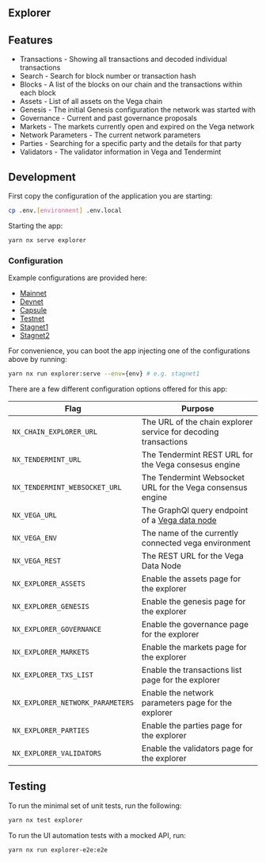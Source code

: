 ## Explorer

## Features

- Transactions - Showing all transactions and decoded individual transactions
- Search - Search for block number or transaction hash
- Blocks - A list of the blocks on our chain and the transactions within each block
- Assets - List of all assets on the Vega chain
- Genesis - The initial Genesis configuration the network was started with
- Governance - Current and past governance proposals
- Markets - The markets currently open and expired on the Vega network
- Network Parameters - The current network parameters
- Parties - Searching for a specific party and the details for that party
- Validators - The validator information in Vega and Tendermint

## Development

First copy the configuration of the application you are starting:

```bash
cp .env.[environment] .env.local
```

Starting the app:

```bash
yarn nx serve explorer
```

### Configuration

Example configurations are provided here:

- [Mainnet](./.env.mainnet)
- [Devnet](./.env.devnet)
- [Capsule](./.env.capsule)
- [Testnet](./.env.testnet)
- [Stagnet1](./.env.stagnet1)
- [Stagnet2](./.env.stagnet2)

For convenience, you can boot the app injecting one of the configurations above by running:

```bash
yarn nx run explorer:serve --env={env} # e.g. stagnet1
```

There are a few different configuration options offered for this app:

| **Flag**                         | **Purpose**                                                                                          |
| -------------------------------- | ---------------------------------------------------------------------------------------------------- |
| `NX_CHAIN_EXPLORER_URL`          | The URL of the chain explorer service for decoding transactions                                      |
| `NX_TENDERMINT_URL`              | The Tendermint REST URL for the Vega consesus engine                                                 |
| `NX_TENDERMINT_WEBSOCKET_URL`    | The Tendermint Websocket URL for the Vega consensus engine                                           |
| `NX_VEGA_URL`                    | The GraphQl query endpoint of a [Vega data node](https://github.com/vegaprotocol/networks#data-node) |
| `NX_VEGA_ENV`                    | The name of the currently connected vega environment                                                 |
| `NX_VEGA_REST`                   | The REST URL for the Vega Data Node                                                                  |
| `NX_EXPLORER_ASSETS`             | Enable the assets page for the explorer                                                              |
| `NX_EXPLORER_GENESIS`            | Enable the genesis page for the explorer                                                             |
| `NX_EXPLORER_GOVERNANCE`         | Enable the governance page for the explorer                                                          |
| `NX_EXPLORER_MARKETS`            | Enable the markets page for the explorer                                                             |
| `NX_EXPLORER_TXS_LIST`           | Enable the transactions list page for the explorer                                                   |
| `NX_EXPLORER_NETWORK_PARAMETERS` | Enable the network parameters page for the explorer                                                  |
| `NX_EXPLORER_PARTIES`            | Enable the parties page for the explorer                                                             |
| `NX_EXPLORER_VALIDATORS`         | Enable the validators page for the explorer                                                          |

## Testing

To run the minimal set of unit tests, run the following:

```bash
yarn nx test explorer
```

To run the UI automation tests with a mocked API, run:

```bash
yarn nx run explorer-e2e:e2e
```
